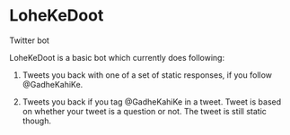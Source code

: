 # LoheKeDoot
Twitter bot

LoheKeDoot is a basic bot which currently does following:

1) Tweets you back with one of a set of static responses, if you follow @GadheKahiKe. 

2) Tweets you back if you tag @GadheKahiKe in a tweet. Tweet is based on whether your tweet is a question or not.
   The tweet is still static though.
